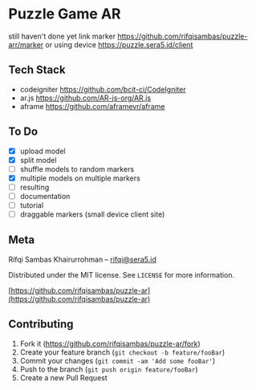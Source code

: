 # Puzzle Game AR 
still haven't done yet
link marker https://github.com/rifqisambas/puzzle-arr/marker
or using device https://puzzle.sera5.id/client

## Tech Stack
- codeigniter https://github.com/bcit-ci/CodeIgniter
- ar.js https://github.com/AR-js-org/AR.js
- aframe https://github.com/aframevr/aframe

## To Do
- [x] upload model
- [x] split model
- [ ] shuffle models to random markers
- [x] multiple models on multiple markers
- [ ] resulting
- [ ] documentation
- [ ] tutorial
- [ ] draggable markers (small device client site)

## Meta

Rifqi Sambas Khairurrohman – rifqi@sera5.id

Distributed under the MIT license. See ``LICENSE`` for more information.

[https://github.com/rifqisambas/puzzle-ar](https://github.com/rifqisambas/puzzle-ar)

## Contributing

1. Fork it (<https://github.com/rifqisambas/puzzle-ar/fork>)
2. Create your feature branch (`git checkout -b feature/fooBar`)
3. Commit your changes (`git commit -am 'Add some fooBar'`)
4. Push to the branch (`git push origin feature/fooBar`)
5. Create a new Pull Request
